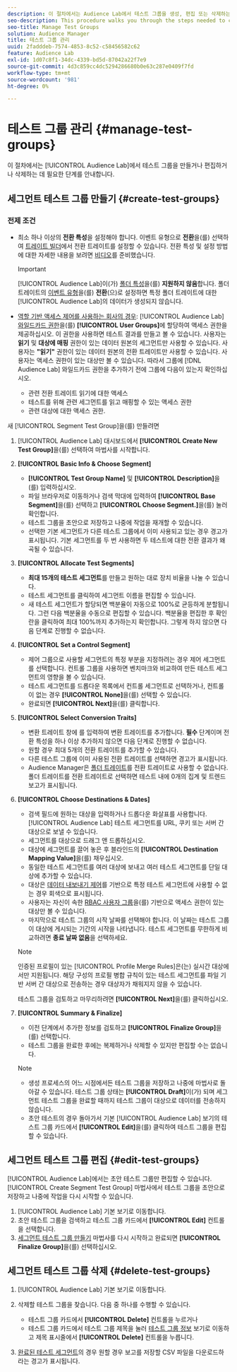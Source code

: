 ```yaml
---
description: 이 절차에서는 Audience Lab에서 테스트 그룹을 생성, 편집 또는 삭제하는 데 필요한 단계를 안내합니다
seo-description: This procedure walks you through the steps needed to create, edit, or delete a test group in Audience Lab
seo-title: Manage Test Groups
solution: Audience Manager
title: 테스트 그룹 관리
uuid: 2fadddeb-7574-4853-8c52-c58456582c62
feature: Audience Lab
exl-id: 1d07c8f1-34dc-4339-bd5d-87042a22f7e9
source-git-commit: 4d3c859cc4dc5294286680b0e63c287e0409f7fd
workflow-type: tm+mt
source-wordcount: '981'
ht-degree: 0%

---
```


# 테스트 그룹 관리 {#manage-test-groups}

이 절차에서는 [!UICONTROL Audience Lab]에서 테스트 그룹을 만들거나 편집하거나 삭제하는 데 필요한 단계를 안내합니다.

## 세그먼트 테스트 그룹 만들기 {#create-test-groups}

### 전제 조건

<!-- create-test-group.xml -->

* 최소 하나 이상의 **전환 특성**&#x200B;을 설정해야 합니다. 이벤트 유형으로 **전환**&#x200B;을(를) 선택하여 [트레이트 빌더](../../features/traits/create-onboarded-rule-based-traits.md)에서 전환 트레이트를 설정할 수 있습니다. 전환 특성 및 설정 방법에 대한 자세한 내용을 보려면 [비디오](https://helpx.adobe.com/audience-manager/kt/using/creating-conversion-traits-feature-video-use.html)를 준비했습니다.

  >[!IMPORTANT]
  >
  >[!UICONTROL Audience Lab]이(가) [폴더 특성](../../features/traits/about-folder-traits.md)을(를) **지원하지 않음**&#x200B;합니다. 폴더 트레이트의 [이벤트 유형](../../features/traits/create-onboarded-rule-based-traits.md)을(를) **전환**(으)로 설정하면 특정 폴더 트레이트에 대한 [!UICONTROL Audience Lab]의 데이터가 생성되지 않습니다.

* [역할 기반 액세스 제어를 사용하는 회사의 경우](../../features/administration/administration-overview.md): [!UICONTROL Audience Lab] [와일드카드 권한](../../features/administration/administration-overview.md#wild-card-permissions)을(를) **[!UICONTROL User Groups]**&#x200B;에 할당하여 액세스 권한을 제공하십시오. 이 권한을 사용하면 테스트 결과를 만들고 볼 수 있습니다. 사용자는 **읽기** 및 **대상에 매핑** 권한이 있는 데이터 원본의 세그먼트만 사용할 수 있습니다. 사용자는 **&quot;읽기&quot;** 권한이 있는 데이터 원본의 전환 트레이트만 사용할 수 있습니다. 사용자는 액세스 권한이 있는 대상만 볼 수 있습니다. 따라서 그룹에 [!DNL Audience Lab] 와일드카드 권한을 추가하기 전에 그룹에 다음이 있는지 확인하십시오.
   * 관련 전환 트레이트 읽기에 대한 액세스
   * 테스트를 위해 관련 세그먼트를 읽고 매핑할 수 있는 액세스 권한
   * 관련 대상에 대한 액세스 권한.

새 [!UICONTROL Segment Test Group]을(를) 만들려면

1. [!UICONTROL Audience Lab] 대시보드에서 **[!UICONTROL Create New Test Group]**&#x200B;을(를) 선택하여 마법사를 시작합니다.
1. **[!UICONTROL Basic Info & Choose Segment]**

   * **[!UICONTROL Test Group Name]** 및 **[!UICONTROL Description]**&#x200B;을(를) 입력하십시오.
   * 파일 브라우저로 이동하거나 검색 막대에 입력하여 **[!UICONTROL Base Segment]**&#x200B;을(를) 선택하고 **[!UICONTROL Choose Segment.]**&#x200B;을(를) 눌러 확인합니다.
   * 테스트 그룹을 초안으로 저장하고 나중에 작업을 재개할 수 있습니다.
   * 선택한 기본 세그먼트가 다른 테스트 그룹에서 이미 사용되고 있는 경우 경고가 표시됩니다. 기본 세그먼트를 두 번 사용하면 두 테스트에 대한 전환 결과가 왜곡될 수 있습니다.

1. **[!UICONTROL Allocate Test Segments]**

   * **최대 15개의 테스트 세그먼트**&#x200B;를 만들고 원하는 대로 장치 비율을 나눌 수 있습니다.
   * 테스트 세그먼트를 클릭하여 세그먼트 이름을 편집할 수 있습니다.
   * 새 테스트 세그먼트가 할당되면 백분율이 자동으로 100%로 균등하게 분할됩니다. 그런 다음 백분율을 수동으로 편집할 수 있습니다. 백분율을 편집한 후 확인란을 클릭하여 최대 100%까지 추가하는지 확인합니다. 그렇게 하지 않으면 다음 단계로 진행할 수 없습니다.

1. **[!UICONTROL Set a Control Segment]**

   * 제어 그룹으로 사용할 세그먼트의 특정 부분을 지정하려는 경우 제어 세그먼트를 선택합니다. 컨트롤 그룹을 사용하면 벤치마크와 비교하여 만든 테스트 세그먼트의 영향을 볼 수 있습니다.
   * 테스트 세그먼트를 드롭다운 목록에서 컨트롤 세그먼트로 선택하거나, 컨트롤이 없는 경우 **[!UICONTROL None]**&#x200B;을(를) 선택할 수 있습니다.
   * 완료되면 **[!UICONTROL Next]**&#x200B;을(를) 클릭합니다.

1. **[!UICONTROL Select Conversion Traits]**

   * 변환 트레이트 창에 를 입력하여 변환 트레이트를 추가합니다. **필수** 단계이며 전환 특성을 하나 이상 추가하지 않으면 다음 단계로 진행할 수 없습니다.
   * 원할 경우 최대 5개의 전환 트레이트를 추가할 수 있습니다.
   * 다른 테스트 그룹에 이미 사용된 전환 트레이트를 선택하면 경고가 표시됩니다.
   * Audience Manager은 [폴더 트레이트](/help/using/features/traits/about-folder-traits.md)를 전환 트레이트로 사용할 수 없습니다. 폴더 트레이트를 전환 트레이트로 선택하면 테스트 내에 0개의 집계 및 트렌드 보고가 표시됩니다.

1. **[!UICONTROL Choose Destinations & Dates]**

   * 검색 필드에 원하는 대상을 입력하거나 드롭다운 화살표를 사용합니다. [!UICONTROL Audience Lab] 테스트 세그먼트를 URL, 쿠키 또는 서버 간 대상으로 보낼 수 있습니다.
   * 세그먼트를 대상으로 드래그 앤 드롭하십시오.
   * 대상에 세그먼트를 끌어 놓은 후 블라인드의 **[!UICONTROL Destination Mapping Value]**&#x200B;을(를) 채우십시오.
   * 동일한 테스트 세그먼트를 여러 대상에 보내고 여러 테스트 세그먼트를 단일 대상에 추가할 수 있습니다.
   * 대상은 [데이터 내보내기 제어](../../features/data-export-controls.md)를 기반으로 특정 테스트 세그먼트에 사용할 수 없는 경우 회색으로 표시됩니다.
   * 사용자는 자신이 속한 [RBAC 사용자 그룹](../../features/administration/administration-overview.md)을(를) 기반으로 액세스 권한이 있는 대상만 볼 수 있습니다.
   * 마지막으로 테스트 그룹의 시작 날짜를 선택해야 합니다. 이 날짜는 테스트 그룹이 대상에 게시되는 기간의 시작을 나타냅니다. 테스트 세그먼트를 무한하게 비교하려면 **종료 날짜 없음**&#x200B;을 선택하세요.

   >[!NOTE]
   >
   >인증된 프로필이 있는 [!UICONTROL Profile Merge Rules]은(는) 실시간 대상에서만 지원됩니다. 해당 구성의 프로필 병합 규칙이 있는 테스트 세그먼트를 파일 기반 서버 간 대상으로 전송하는 경우 대상자가 채워지지 않을 수 있습니다.

   테스트 그룹을 검토하고 마무리하려면 **[!UICONTROL Next]**&#x200B;을(를) 클릭하십시오.

1. **[!UICONTROL Summary & Finalize]**

   * 이전 단계에서 추가한 정보를 검토하고 **[!UICONTROL Finalize Group]**&#x200B;을(를) 선택합니다.
   * 테스트 그룹을 완료한 후에는 복제하거나 삭제할 수 있지만 편집할 수는 없습니다.

   >[!NOTE]
   >* 생성 프로세스의 어느 시점에서든 테스트 그룹을 저장하고 나중에 마법사로 돌아갈 수 있습니다. 테스트 그룹 상태는 **[!UICONTROL Draft]**&#x200B;이(가) 되며 세그먼트 테스트 그룹을 완료할 때까지 테스트 그룹이 대상으로 데이터를 전송하지 않습니다.
   >* 초안 테스트의 경우 돌아가서 기본 [!UICONTROL Audience Lab] 보기의 테스트 그룹 카드에서 **[!UICONTROL Edit]**&#x200B;을(를) 클릭하여 테스트 그룹을 편집할 수 있습니다.

## 세그먼트 테스트 그룹 편집 {#edit-test-groups}

[!UICONTROL Audience Lab]에서는 초안 테스트 그룹만 편집할 수 있습니다. [!UICONTROL Create Segment Test Group] 마법사에서 테스트 그룹을 초안으로 저장하고 나중에 작업을 다시 시작할 수 있습니다.

1. [!UICONTROL Audience Lab] 기본 보기로 이동합니다.
1. 초안 테스트 그룹을 검색하고 테스트 그룹 카드에서 **[!UICONTROL Edit]** 컨트롤을 선택합니다.
1. [세그먼트 테스트 그룹 만들기](../../features/audience-lab/audience-lab-manage-test-groups.md#create-test-groups) 마법사를 다시 시작하고 완료되면 **[!UICONTROL Finalize Group]**&#x200B;을(를) 선택하십시오.

## 세그먼트 테스트 그룹 삭제 {#delete-test-groups}

1. [!UICONTROL Audience Lab] 기본 보기로 이동합니다.
1. 삭제할 테스트 그룹을 찾습니다. 다음 중 하나를 수행할 수 있습니다.

   * 테스트 그룹 카드에서 **[!UICONTROL Delete]** 컨트롤을 누르거나
   * 테스트 그룹 카드에서 테스트 그룹 제목을 눌러 [테스트 그룹 정보](../../features/audience-lab/audience-lab-information-view.md) 보기로 이동하고 제목 표시줄에서 **[!UICONTROL Delete]** 컨트롤을 누릅니다.

1. [완료된 테스트 세그먼트](../../features/audience-lab/audience-lab.md#status)의 경우 원할 경우 보고를 저장할 CSV 파일을 다운로드하라는 경고가 표시됩니다.

